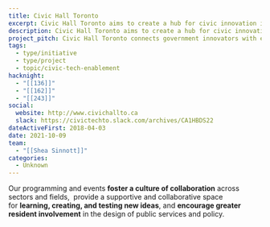 ```yaml
---
title: Civic Hall Toronto
excerpt: Civic Hall Toronto aims to create a hub for civic innovation in the city.
description: Civic Hall Toronto aims to create a hub for civic innovation in the city. Operated by Code for Canada and in partnership with the City of Toronto and the Centre for Social Innovation, Civic Hall Toronto will enable government innovators, entrepreneurs and civic technologists to share, learn and build solutions together.
project_pitch: Civic Hall Toronto connects government innovators with entrepreneurs, technologists and residents so they can collaboratively address civic challenges.
tags:
  - type/initiative
  - type/project
  - topic/civic-tech-enablement
hacknight:
  - "[[136]]"
  - "[[162]]"
  - "[[243]]"
social:
  website: http://www.civichallto.ca
  slack: https://civictechto.slack.com/archives/CA1HBDS22
dateActiveFirst: 2018-04-03
date: 2021-10-09
team:
  - "[[Shea Sinnott]]"
categories:
  - Unknown
---
```


Our programming and events **foster a culture of collaboration** across sectors and fields,  provide a supportive and collaborative space for **learning, creating, and testing new ideas**, and **encourage greater resident involvement** in the design of public services and policy.